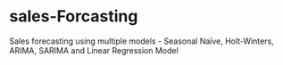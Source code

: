 # sales-Forcasting
Sales forecasting using multiple models - Seasonal Naïve, Holt-Winters, ARIMA, SARIMA and Linear Regression Model
